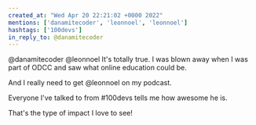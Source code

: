 ```yaml
---
created_at: "Wed Apr 20 22:21:02 +0000 2022"
mentions: ['danamitecoder', 'leonnoel', 'leonnoel']
hashtags: ['100devs']
in_reply_to: @danamitecoder
---
```


@danamitecoder @leonnoel It's totally true. I was blown away when I was part of ODCC and saw what online education could be.

And I really need to get @leonnoel on my podcast.

Everyone I've talked to from #100devs tells me how awesome he is. 

That's the type of impact I love to see!